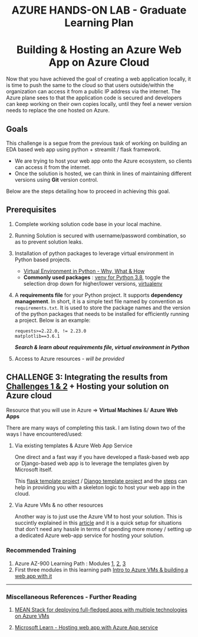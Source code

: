 <h1 align="center">AZURE HANDS-ON LAB - Graduate Learning Plan</h1>
<h1 align="center">Building & Hosting an Azure Web App on Azure Cloud</h1>

Now that you have achieved the goal of creating a web application locally, it is time to push the same to the cloud so that users outside/within the organization can access it from a public IP address via the internet. The Azure plane sees to that the application code is secured and developers can keep working on their own copies locally, until they feel a newer version needs to replace the one hosted on Azure.

## Goals

This challenge is a segue from the previous task of working on building an EDA based web app using python + streamlit / flask framework.

- We are trying to host your web app onto the Azure ecosystem, so clients can access it from the internet.
- Once the solution is hosted, we can think in lines of maintaining different versions using **Git** version control.

Below are the steps detailing how to proceed in achieving this goal.

## Prerequisites

1. Complete working solution code base in your local machine.

2. Running Solution is secured with username/password combination, so as to prevent solution leaks.

3. Installation of python packages to leverage virtual environment in Python based projects.

   - [Virtual Environment in Python - Why, What & How](https://realpython.com/python-virtual-environments-a-primer/) <br/>
   - **Commonly used packages** : [venv for Python 3.8](https://docs.python.org/3.8/library/venv.html), toggle the selection drop down for higher/lower versions, [virtualenv](https://virtualenv.pypa.io/en/latest/installation.html)

4. A **requirements file** for your Python project. It supports **dependency management**. In short, it is a simple text file named by convention as `requirements.txt`. It is used to store the package names and the version of the python packages that needs to be installed for efficiently running a project. Below is an example:

   ```text
   requests>=2.22.0, != 2.23.0
   matplotlib==3.6.1
   ```

   **_Search & learn about requirements file, virtual environment in Python_**

5. Access to Azure resources - _will be provided_

## CHALLENGE 3: Integrating the results from [Challenges 1 & 2](README.md#challenge-1--perform-eda-on-a-dataset-which-is-part-of-the-cfi-bida-course-curriculum) + Hosting your solution on Azure cloud

Resource that you will use in Azure => **Virtual Machines** &/ **Azure Web Apps**

There are many ways of completing this task. I am listing down two of the ways I have encountered/used:

1. Via existing templates & Azure Web App Service

   One direct and a fast way if you have developed a flask-based web app or Django-based web app is to leverage the templates given by Microsoft itself.

   This [flask template project](https://github.com/Azure-Samples/msdocs-python-flask-webapp-quickstart) / [Django template project](https://github.com/Azure-Samples/msdocs-python-django-webapp-quickstart) and the [steps](https://learn.microsoft.com/en-us/azure/app-service/quickstart-python?tabs=flask%2Cwindows%2Cazure-cli%2Cvscode-deploy%2Cdeploy-instructions-azportal%2Cterminal-bash%2Cdeploy-instructions-zip-azcli) can help in providing you with a skeleton logic to host your web app in the cloud.

2. Via Azure VMs & no other resources

   Another way is to just use the Azure VM to host your solution. This is succintly explained in this [article](https://imsabirpiludiya.medium.com/deploy-python-flask-app-in-azure-vm-using-azure-devops-organization-pipeline-27e41929e5f0) and it is a quick setup for situations that don't need any hassle in terms of spending more money / setting up a dedicated Azure web-app service for hosting your solution.

### Recommended Training

1. Azure AZ-900 Learning Path : Modules [1](https://learn.microsoft.com/en-us/training/paths/microsoft-azure-fundamentals-describe-cloud-concepts/), [2](https://learn.microsoft.com/en-us/training/paths/azure-fundamentals-describe-azure-architecture-services/), [3](https://learn.microsoft.com/en-us/training/paths/describe-azure-management-governance/)
2. First three modules in this learning path [Intro to Azure VMs & building a web app with it](https://learn.microsoft.com/en-us/training/paths/deploy-a-website-with-azure-virtual-machines/)

---

### Miscellaneous References - Further Reading

1. [MEAN Stack for deploying full-fledged apps with multiple technologies on Azure VMs](https://learn.microsoft.com/en-us/training/modules/build-a-web-app-with-mean-on-a-linux-vm/)

2. [Microsoft Learn - Hosting web app with Azure App service](https://learn.microsoft.com/en-us/training/modules/host-a-web-app-with-azure-app-service/)
